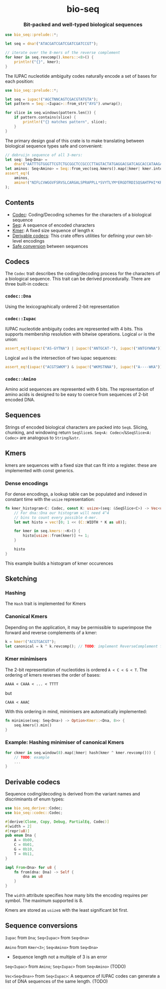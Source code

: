 <div class="title-block" style="text-align: center;" align="center">

# bio-seq

### Bit-packed and well-typed biological sequences
</div>

```rust
use bio_seq::prelude::*;

let seq = dna!("ATACGATCGATCGATCGATCCGT");

// iterate over the 8-mers of the reverse complement
for kmer in seq.revcomp().kmers::<8>() {
    println!("{}", kmer);
}
```

The IUPAC nucleotide ambiguity codes naturally encode a set of bases for each position:

```rust
use bio_seq::prelude::*;

let seq = iupac!("AGCTNNCAGTCGACGTATGTA");
let pattern = Seq::<Iupac>::from_str("AYG").unwrap();

for slice in seq.windows(pattern.len()) {
    if pattern.contains(slice) {
        println!("{} matches pattern", slice);
    }
}
```

The primary design goal of this crate is to make translating between biological sequence types safe and convenient:

```rust
// debruijn sequence of all 3-mers:
let seq: Seq<Dna> =
    dna!("AATTTGTGGGTTCGTCTGCGGCTCCGCCCTTAGTACTATGAGGACGATCAGCACCATAAGAACAAA");
let aminos: Seq<Amino> = Seq::from_vec(seq.kmers().map(|kmer| kmer.into()).collect());
assert_eq!(
    aminos,
    amino!("NIFLCVWGGVFSRVSLCARGALSPRAPPLL*SVYTLYM*ERGDTRDISQSAHTPHI*KRENTQK")
);
```

## Contents

* [Codec](#codecs): Coding/Decoding schemes for the characters of a biological sequence
* [Seq](#sequences): A sequence of encoded characters
* [Kmer](#kmers): A fixed size sequence of length `K`
* [Derivable codecs](#derivable-codecs): This crate offers utilities for defining your own bit-level encodings
* [Safe conversion](#sequence-conversion) between sequences

## Codecs

The `Codec` trait describes the coding/decoding process for the characters of a biological sequence. This trait can be derived procedurally. There are three built-in codecs:

### `codec::Dna`
Using the lexicographically ordered 2-bit representation

### `codec::Iupac`
IUPAC  nucleotide ambiguity codes are represented with 4 bits. This supports membership resolution with bitwise operations. Logical `or` is the union:

```rust
assert_eq!(iupac!("AS-GYTNA") | iupac!("ANTGCAT-"), iupac!("ANTGYWNA"));
```

Logical `and` is the intersection of two iupac sequences:

```rust
assert_eq!(iupac!("ACGTSWKM") & iupac!("WKMSTNNA"), iupac!("A----WKA"));
```

### `codec::Amino`
Amino acid sequences are represented with 6 bits. The representation of amino acids is designed to be easy to coerce from sequences of 2-bit encoded DNA.

## Sequences

Strings of encoded biological characters are packed into `Seq`s. Slicing, chunking, and windowing return `SeqSlice`s. `Seq<A: Codec>`/`&SeqSlice<A: Codec>` are analogous to `String`/`&str`.

## Kmers

kmers are sequences with a fixed size that can fit into a register. these are implemented with const generics.

### Dense encodings

For dense encodings, a lookup table can be populated and indexed in constant time with the `usize` representation:

```rust
fn kmer_histogram<C: Codec, const K: usize>(seq: &SeqSlice<C>) -> Vec<usize> {
    // For dna::Dna our histogram will need 4^4
    // bins to count every possible 4-mer.
    let mut histo = vec![0; 1 << (C::WIDTH * K as u8)];

    for kmer in seq.kmers::<K>() {
        histo[usize::from(kmer)] += 1;
    }

    histo
}
```

This example builds a histogram of kmer occurences

## Sketching

### Hashing

The `Hash` trait is implemented for Kmers

### Canonical Kmers

Depending on the application, it may be permissible to superimpose the forward and reverse complements of a kmer:

```rust
k = kmer!("ACGTGACGT");
let canonical = k ^ k.revcomp(); // TODO: implement ReverseComplement for Kmer
```

### Kmer minimisers

The 2-bit representation of nucleotides is ordered `A < C < G < T`. The ordering of kmers reverses the order of bases:

`AAAA < CAAA < ... < TTTT`

but

`CAAA < AAAC`

With this ordering in mind, minimisers are automatically implemented:

```rust
fn minimise(seq: Seq<Dna>) -> Option<Kmer::<Dna, 8>> {
    seq.kmers().min()
}
```

### Example: Hashing minimiser of canonical Kmers

```rust
for ckmer in seq.window(8).map(|kmer| hash(kmer ^ kmer.revcomp())) {
    // TODO: example
    ...
}
```

## Derivable codecs

Sequence coding/decoding is derived from the variant names and discriminants of enum types:

```rust
use bio_seq_derive::Codec;
use bio_seq::codec::Codec;

#[derive(Clone, Copy, Debug, PartialEq, Codec)]
#[width = 2]
#[repr(u8)]
pub enum Dna {
    A = 0b00,
    C = 0b01,
    G = 0b10,
    T = 0b11,
}

impl From<Dna> for u8 {
    fn from(dna: Dna) -> Self {
        dna as u8
    }
}
```

The `width` attribute specifies how many bits the encoding requires per symbol. The maximum supported is 8.

Kmers are stored as `usize`s with the least significant bit first.

## Sequence conversions

`Iupac` from `Dna`; `Seq<Iupac>` from `Seq<Dna>`

`Amino` from `Kmer<3>`; `Seq<Amino>` from `Seq<Dna>`
  * Sequence length not a multiple of 3 is an error

`Seq<Iupac>` from `Amino`; `Seq<Iupac>` from `Seq<Amino>` (TODO)

`Vec<Seq<Dna>>` from `Seq<Iupac>`: A sequence of IUPAC codes can generate a list of DNA sequences of the same length. (TODO)
